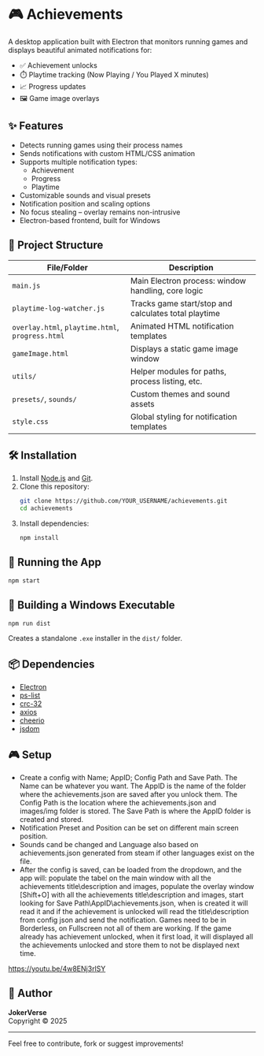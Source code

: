 
# 🎮 Achievements

A desktop application built with Electron that monitors running games and displays beautiful animated notifications for:

- ✅ Achievement unlocks
- ⏱️ Playtime tracking (Now Playing / You Played X minutes)
- 📈 Progress updates
- 🖼️ Game image overlays

## ✨ Features

- Detects running games using their process names
- Sends notifications with custom HTML/CSS animation
- Supports multiple notification types:
  - Achievement
  - Progress
  - Playtime
- Customizable sounds and visual presets
- Notification position and scaling options
- No focus stealing – overlay remains non-intrusive
- Electron-based frontend, built for Windows

## 📁 Project Structure

| File/Folder                 | Description |
|----------------------------|-------------|
| `main.js`                  | Main Electron process: window handling, core logic |
| `playtime-log-watcher.js` | Tracks game start/stop and calculates total playtime |
| `overlay.html`, `playtime.html`, `progress.html` | Animated HTML notification templates |
| `gameImage.html`           | Displays a static game image window |
| `utils/`                   | Helper modules for paths, process listing, etc. |
| `presets/`, `sounds/`      | Custom themes and sound assets |
| `style.css`                | Global styling for notification templates |

## 🛠️ Installation

1. Install [Node.js](https://nodejs.org) and [Git](https://git-scm.com).
2. Clone this repository:
   ```bash
   git clone https://github.com/YOUR_USERNAME/achievements.git
   cd achievements
   ```
3. Install dependencies:
   ```bash
   npm install
   ```

## 🚀 Running the App

```bash
npm start
```

## 🧱 Building a Windows Executable

```bash
npm run dist
```

Creates a standalone `.exe` installer in the `dist/` folder.

## 📦 Dependencies

- [Electron](https://electronjs.org)
- [ps-list](https://www.npmjs.com/package/ps-list)
- [crc-32](https://www.npmjs.com/package/crc-32)
- [axios](https://www.npmjs.com/package/axios)
- [cheerio](https://www.npmjs.com/package/cheerio)
- [jsdom](https://www.npmjs.com/package/jsdom)

## 🎮 Setup

- Create a config with Name; AppID; Config Path and Save Path.
The Name can be whatever you want.
The AppID is the name of the folder where the achievements.json are saved after you unlock them.
The Config Path is the location where the achievements.json and images/img folder is stored.
The Save Path is where the AppID folder is created and stored.
- Notification Preset and Position can be set on different main screen position.
- Sounds cand be changed and Language also based on achievements.json generated from steam if other languages exist on the file.
- After the config is saved, can be loaded from the dropdown, and the app will:
populate the tabel on the main window with all the achievements title\description and images,
populate the overlay window [Shift+O] with all the achievements title\description and images,
start looking for Save Path\AppID\achievements.json, when is created it will read it and if the achievement is unlocked will read the title\description from config json and send the notification.
Games need to be in Borderless, on Fullscreen not all of them are working.
If the game already has achievement unlocked, when it first load, it will displayed all the achievements unlocked and store them to not be displayed next time.

https://youtu.be/4w8ENj3rlSY
## 👤 Author

**JokerVerse**  
Copyright © 2025

---

Feel free to contribute, fork or suggest improvements!

